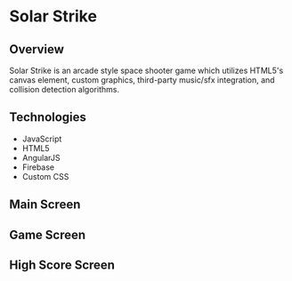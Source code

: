 # Solar Strike

## Overview
Solar Strike is an arcade style space shooter game which utilizes HTML5's canvas element, custom graphics, third-party music/sfx integration, and collision detection algorithms.

## Technologies
* JavaScript
* HTML5
* AngularJS
* Firebase
* Custom CSS

## Main Screen

## Game Screen

## High Score Screen
